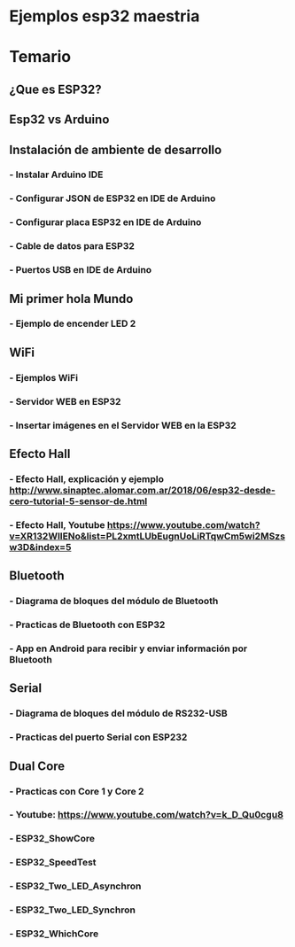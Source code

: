 # Ejemplos esp32 maestria


# Temario

## ¿Que es ESP32?

## Esp32 vs Arduino

## Instalación de ambiente de desarrollo
###   - Instalar Arduino IDE
###   - Configurar JSON de ESP32 en IDE de Arduino
###   - Configurar placa ESP32 en IDE de Arduino
###   - Cable de datos para ESP32
###   - Puertos USB en IDE de Arduino

## Mi primer hola Mundo
###   - Ejemplo de encender LED 2

## WiFi 
###   - Ejemplos WiFi
###   - Servidor WEB en ESP32
###   - Insertar imágenes en el Servidor WEB en la ESP32

## Efecto Hall
###   - Efecto Hall, explicación y ejemplo http://www.sinaptec.alomar.com.ar/2018/06/esp32-desde-cero-tutorial-5-sensor-de.html
###   - Efecto Hall, Youtube https://www.youtube.com/watch?v=XR132WlIENo&list=PL2xmtLUbEugnUoLiRTqwCm5wi2MSzsw3D&index=5

## Bluetooth
###   - Diagrama de bloques del módulo de Bluetooth
###   - Practicas de Bluetooth con ESP32
###   - App en Android para recibir y enviar información por Bluetooth

## Serial
###   - Diagrama de bloques del módulo de RS232-USB
###   - Practicas del puerto Serial con ESP232

## Dual Core 
###   - Practicas con Core 1 y Core 2
###   - Youtube: https://www.youtube.com/watch?v=k_D_Qu0cgu8
###   - ESP32_ShowCore
###   - ESP32_SpeedTest
###   - ESP32_Two_LED_Asynchron
###   - ESP32_Two_LED_Synchron
###   - ESP32_WhichCore
